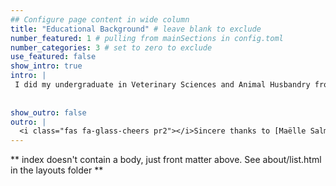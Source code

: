 ```yaml
---
## Configure page content in wide column
title: "Educational Background" # leave blank to exclude
number_featured: 1 # pulling from mainSections in config.toml
number_categories: 3 # set to zero to exclude
use_featured: false
show_intro: true
intro: |
 I did my undergraduate in Veterinary Sciences and Animal Husbandry from College of Veterinary Sciences and Animal Husbandry, Central Agricultural University, Aizawl. I did my master's in Animal Genetics and Breeding from Khon Kaen University, Thailand
  
  
show_outro: false
outro: |
  <i class="fas fa-glass-cheers pr2"></i>Sincere thanks to [Maëlle Salmon](https://masalmon.eu/) for her help naming this Hugo theme!
---
```


** index doesn't contain a body, just front matter above.
See about/list.html in the layouts folder **